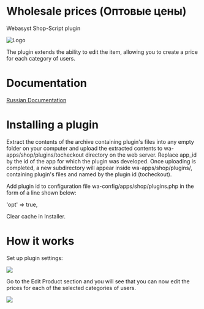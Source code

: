 # Wholesale prices (Оптовые цены)
Webasyst Shop-Script plugin
<p>
    <img src="http://docs.itfrogs.ru/wa-data/public/site/img/opt-eng.png" alt="Logo" />
</p>
<p>
    The plugin extends the ability to edit the item, allowing you to create a price for each category of users.
</p>

# Documentation
<p>
    <a href="http://docs.itfrogs.ru/webasyst/plugins/shopscript/opt/" target="_blank">Russian Documentation</a>
</p>

# Installing a plugin
<p>
    Extract the contents of the archive containing plugin's files into any empty folder on your computer and upload the extracted contents to wa-apps/shop/plugins/tocheckout directory on the web server. Replace app_id by the id of the app for which the plugin was developed. Once uploading is completed, a new subdirectory will appear inside wa-apps/shop/plugins/, containing plugin's files and named by the plugin id (tocheckout).
</p>
<p>
    Add plugin id to configuration file wa-config/apps/shop/plugins.php in the form of a line shown below:
</p>
<p>
    'opt' => true,
</p>
<p>
    Clear cache in Installer.
</p>

# How it works
<p>
    Set up plugin settings:
</p>
<p>
    <img src="http://docs.itfrogs.ru/wa-data/public/site/img/plugin-settings-3.png">
</p>
<p>
    Go to the Edit Product section and you will see that you can now edit the prices for each of the selected categories of users.
</p>
<p>
    <img src="http://docs.itfrogs.ru/wa-data/public/site/img/edit-product.png">
</p>

